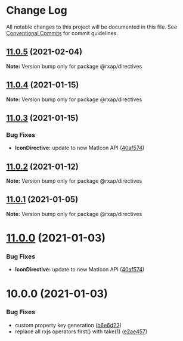 # Change Log

All notable changes to this project will be documented in this file.
See [Conventional Commits](https://conventionalcommits.org) for commit guidelines.

## [11.0.5](https://gitlab.com/rxap/packages/compare/@rxap/directives@11.0.4...@rxap/directives@11.0.5) (2021-02-04)

**Note:** Version bump only for package @rxap/directives





## [11.0.4](https://gitlab.com/rxap/packages/compare/@rxap/directives@11.0.3...@rxap/directives@11.0.4) (2021-01-15)

**Note:** Version bump only for package @rxap/directives





## [11.0.3](https://gitlab.com/rxap/packages/compare/@rxap/directives@10.0.3...@rxap/directives@11.0.3) (2021-01-15)


### Bug Fixes

* **IconDirective:** update to new MatIcon API ([40af574](https://gitlab.com/rxap/packages/commit/40af57492d4def10e7215e8d9d17fdb7f0700538))





## [11.0.2](https://gitlab.com/rxap/packages/compare/@rxap/directives@11.0.1...@rxap/directives@11.0.2) (2021-01-12)

**Note:** Version bump only for package @rxap/directives





## [11.0.1](https://gitlab.com/rxap/packages/compare/@rxap/directives@11.0.0...@rxap/directives@11.0.1) (2021-01-05)

**Note:** Version bump only for package @rxap/directives





# [11.0.0](https://gitlab.com/rxap/packages/compare/@rxap/directives@10.0.0...@rxap/directives@11.0.0) (2021-01-03)


### Bug Fixes

* **IconDirective:** update to new MatIcon API ([40af574](https://gitlab.com/rxap/packages/commit/40af57492d4def10e7215e8d9d17fdb7f0700538))





# 10.0.0 (2021-01-03)


### Bug Fixes

* custom property key generation ([b6e6d23](https://gitlab.com/rxap/packages/commit/b6e6d23215f0b35e0de2d35003b186a3d435b8e4))
* replace all rxjs operators first() with take(1) ([e2ae457](https://gitlab.com/rxap/packages/commit/e2ae45771c8b01f30fc1a00f962e067d610296b7))
